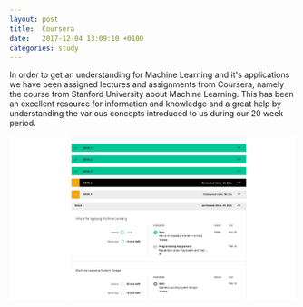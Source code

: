 ```yaml
---
layout: post
title:  Coursera
date:   2017-12-04 13:09:10 +0100
categories: study
---
```


In order to get an understanding for Machine Learning and it's applications we have been assigned lectures and assignments from Coursera, namely the course from Stanford University about Machine Learning. This has been an excellent resource for information and knowledge and a great help by understanding the various concepts introduced to us during our 20 week period.

<div class="fluid-media">
  <img src="/public/images/coursera.png?{{site.time | date: '%s%N'}}" />
</div>